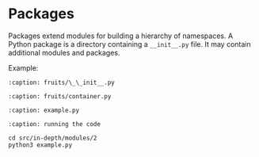 # Packages

Packages extend modules for building a hierarchy of namespaces. A Python package
is a directory containing a `__init__.py` file. It may contain additional
modules and packages.

Example:

```{literalinclude} fruits/__init__.py
:caption: fruits/\_\_init__.py
```

```{literalinclude} fruits/container.py
:caption: fruits/container.py
```

```{literalinclude} example.py
:caption: example.py
```

```{code-block} sh
:caption: running the code

cd src/in-depth/modules/2
python3 example.py
```
